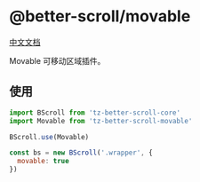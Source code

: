 # @better-scroll/movable

[中文文档](https://github.com/ustbhuangyi/better-scroll/blob/master/packages/movable/README_zh-CN.md)

Movable 可移动区域插件。

## 使用

```js
import BScroll from 'tz-better-scroll-core'
import Movable from 'tz-better-scroll-movable'

BScroll.use(Movable)

const bs = new BScroll('.wrapper', {
  movable: true
})
```
